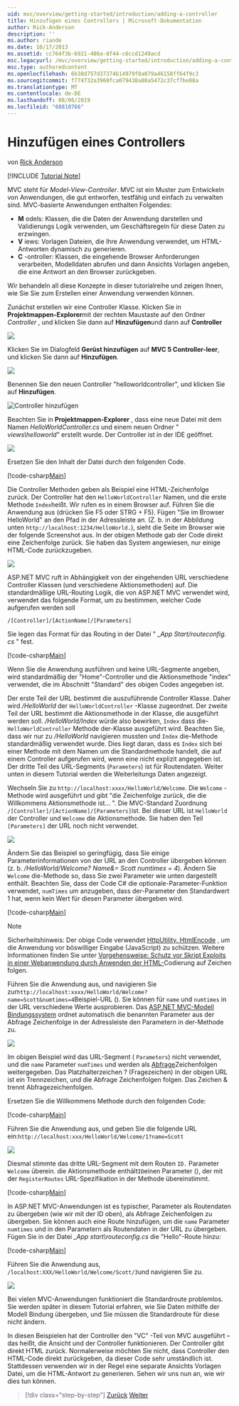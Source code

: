 ```yaml
---
uid: mvc/overview/getting-started/introduction/adding-a-controller
title: Hinzufügen eines Controllers | Microsoft-Dokumentation
author: Rick-Anderson
description: ''
ms.author: riande
ms.date: 10/17/2013
ms.assetid: cc764f3b-6921-486a-8f44-c6ccd1249acd
msc.legacyurl: /mvc/overview/getting-started/introduction/adding-a-controller
msc.type: authoredcontent
ms.openlocfilehash: 6b38d757d37374b14979f8a079a46158ff64f9c3
ms.sourcegitcommit: f774732a3960fca079438a88a5472c37cf7be08a
ms.translationtype: MT
ms.contentlocale: de-DE
ms.lasthandoff: 08/06/2019
ms.locfileid: "68810766"
---
```

# <a name="adding-a-controller"></a>Hinzufügen eines Controllers

von [Rick Anderson]((https://twitter.com/RickAndMSFT))

[!INCLUDE [Tutorial Note](sample/code-location.md)]

MVC steht für *Model-View-Controller*. MVC ist ein Muster zum Entwickeln von Anwendungen, die gut entworfen, testfähig und einfach zu verwalten sind. MVC-basierte Anwendungen enthalten Folgendes:

- **M** odels: Klassen, die die Daten der Anwendung darstellen und Validierungs Logik verwenden, um Geschäftsregeln für diese Daten zu erzwingen.
- **V** iews: Vorlagen Dateien, die Ihre Anwendung verwendet, um HTML-Antworten dynamisch zu generieren.
- **C** -ontroller: Klassen, die eingehende Browser Anforderungen verarbeiten, Modelldaten abrufen und dann Ansichts Vorlagen angeben, die eine Antwort an den Browser zurückgeben.

Wir behandeln all diese Konzepte in dieser tutorialreihe und zeigen Ihnen, wie Sie Sie zum Erstellen einer Anwendung verwenden können.

Zunächst erstellen wir eine Controller Klasse. Klicken Sie in **Projektmappen-Explorer**mit der rechten Maustaste auf den Ordner *Controller* , und klicken Sie dann auf **Hinzufügen**und dann auf **Controller**

![](adding-a-controller/_static/image1.png)

Klicken Sie im Dialogfeld **Gerüst hinzufügen** auf **MVC 5 Controller-leer**, und klicken Sie dann auf **Hinzufügen**.

![](adding-a-controller/_static/image2.png)  

Benennen Sie den neuen Controller "helloworldcontroller", und klicken Sie auf **Hinzufügen**.

![Controller hinzufügen](adding-a-controller/_static/image3.png)

Beachten Sie in **Projektmappen-Explorer** , dass eine neue Datei mit dem Namen *HelloWorldController.cs* und einem neuen Ordner " *views\helloworld*" erstellt wurde. Der Controller ist in der IDE geöffnet.

![](adding-a-controller/_static/image4.png)

Ersetzen Sie den Inhalt der Datei durch den folgenden Code.

[!code-csharp[Main](adding-a-controller/samples/sample1.cs)]

Die Controller Methoden geben als Beispiel eine HTML-Zeichenfolge zurück. Der Controller hat den `HelloWorldController` Namen, und die erste Methode `Index`heißt. Wir rufen es in einem Browser auf. Führen Sie die Anwendung aus (drücken Sie F5 oder STRG + F5). Fügen &quot;Sie im Browser HelloWorld&quot; an den Pfad in der Adressleiste an. (Z. b. in der Abbildung unten `http://localhost:1234/HelloWorld.`), sieht die Seite im Browser wie der folgende Screenshot aus. In der obigen Methode gab der Code direkt eine Zeichenfolge zurück. Sie haben das System angewiesen, nur einige HTML-Code zurückzugeben.

![](adding-a-controller/_static/image5.png)

ASP.NET MVC ruft in Abhängigkeit von der eingehenden URL verschiedene Controller Klassen (und verschiedene Aktionsmethoden) auf. Die standardmäßige URL-Routing Logik, die von ASP.NET MVC verwendet wird, verwendet das folgende Format, um zu bestimmen, welcher Code aufgerufen werden soll

`/[Controller]/[ActionName]/[Parameters]`

Sie legen das Format für das Routing in der Datei " *\_App Start/routeconfig. cs* " fest.

[!code-csharp[Main](adding-a-controller/samples/sample2.cs?highlight=7-8)]

Wenn Sie die Anwendung ausführen und keine URL-Segmente angeben, wird standardmäßig der "Home"-Controller und die Aktionsmethode "index" verwendet, die im Abschnitt "Standard" des obigen Codes angegeben ist.

Der erste Teil der URL bestimmt die auszuführende Controller Klasse. Daher wird */HelloWorld* der `HelloWorldController` -Klasse zugeordnet. Der zweite Teil der URL bestimmt die Aktionsmethode in der Klasse, die ausgeführt werden soll. */HelloWorld/Index* würde also bewirken, `Index` dass die- `HelloWorldController` Methode der-Klasse ausgeführt wird. Beachten Sie, dass wir nur zu */HelloWorld* navigieren mussten und `Index` die-Methode standardmäßig verwendet wurde. Dies liegt daran, dass es `Index` sich bei einer Methode mit dem Namen um die Standardmethode handelt, die auf einem Controller aufgerufen wird, wenn eine nicht explizit angegeben ist. Der dritte Teil des URL-Segments (`Parameters`) ist für Routendaten. Weiter unten in diesem Tutorial werden die Weiterleitungs Daten angezeigt.

Wechseln Sie zu `http://localhost:xxxx/HelloWorld/Welcome`. Die `Welcome` -Methode wird ausgeführt und gibt &quot;die Zeichenfolge zurück, die die Willkommens Aktionsmethode ist... &quot;. Die MVC-Standard Zuordnung `/[Controller]/[ActionName]/[Parameters]`ist. Bei dieser URL ist `HelloWorld` der Controller und `Welcome` die Aktionsmethode. Sie haben den Teil `[Parameters]` der URL noch nicht verwendet.

![](adding-a-controller/_static/image6.png)

Ändern Sie das Beispiel so geringfügig, dass Sie einige Parameterinformationen von der URL an den Controller übergeben können (z. b. */HelloWorld/Welcome? Name&amp;= Scott numtimes = 4*). Ändern Sie `Welcome` die-Methode so, dass Sie zwei Parameter wie unten dargestellt enthält. Beachten Sie, dass der Code C# die optionale-Parameter-Funktion verwendet, `numTimes` um anzugeben, dass der-Parameter den Standardwert 1 hat, wenn kein Wert für diesen Parameter übergeben wird.

[!code-csharp[Main](adding-a-controller/samples/sample3.cs)]

> [!NOTE]
> Sicherheitshinweis: Der obige Code verwendet [HttpUtility. HtmlEncode](https://msdn.microsoft.com/library/ee360286(v=vs.110).aspx) , um die Anwendung vor böswilliger Eingabe (JavaScript) zu schützen. Weitere Informationen finden Sie unter [Vorgehensweise: Schutz vor Skript Exploits in einer Webanwendung durch Anwenden der HTML-](https://msdn.microsoft.com/library/a2a4yykt(v=vs.100).aspx)Codierung auf Zeichen folgen.

 Führen Sie die Anwendung aus, und navigieren Sie zur`http://localhost:xxxx/HelloWorld/Welcome?name=Scott&numtimes=4`Beispiel-URL (). Sie können für `name` und `numtimes` in der URL verschiedene Werte ausprobieren. Das [ASP.NET MVC-Modell Bindungssystem](http://odetocode.com/Blogs/scott/archive/2009/04/27/6-tips-for-asp-net-mvc-model-binding.aspx) ordnet automatisch die benannten Parameter aus der Abfrage Zeichenfolge in der Adressleiste den Parametern in der-Methode zu.

![](adding-a-controller/_static/image7.png)

Im obigen Beispiel wird das URL-Segment ( `Parameters`) nicht verwendet, und die `name` Parameter `numTimes` und werden als [Abfrage](http://en.wikipedia.org/wiki/Query_string)Zeichenfolgen weitergegeben. Das Platzhalterzeichen ? (Fragezeichen) in der obigen URL ist ein Trennzeichen, und die Abfrage Zeichenfolgen folgen. Das Zeichen &amp; trennt Abfragezeichenfolgen.

Ersetzen Sie die Willkommens Methode durch den folgenden Code:

[!code-csharp[Main](adding-a-controller/samples/sample4.cs)]

Führen Sie die Anwendung aus, und geben Sie die folgende URL ein:`http://localhost:xxx/HelloWorld/Welcome/1?name=Scott`

![](adding-a-controller/_static/image8.png)

Diesmal stimmte das dritte URL-Segment mit dem Routen `ID.` Parameter `Welcome` überein. die Aktionsmethode enthält`ID`einen Parameter (), der mit der `RegisterRoutes` URL-Spezifikation in der Methode übereinstimmt.

[!code-csharp[Main](adding-a-controller/samples/sample5.cs?highlight=7)]

In ASP.NET MVC-Anwendungen ist es typischer, Parameter als Routendaten zu übergeben (wie wir mit der ID oben), als Abfrage Zeichenfolgen zu übergeben. Sie können auch eine Route hinzufügen, um die `name` Parameter `numtimes` und in den Parametern als Routendaten in der URL zu übergeben. Fügen Sie in der Datei *\_App start\routeconfig.cs* die "Hello"-Route hinzu:

[!code-csharp[Main](adding-a-controller/samples/sample6.cs?highlight=13-16)]

Führen Sie die Anwendung aus, `/localhost:XXX/HelloWorld/Welcome/Scott/3`und navigieren Sie zu.

![](adding-a-controller/_static/image9.png)

Bei vielen MVC-Anwendungen funktioniert die Standardroute problemlos. Sie werden später in diesem Tutorial erfahren, wie Sie Daten mithilfe der Modell Bindung übergeben, und Sie müssen die Standardroute für diese nicht ändern.

In diesen Beispielen hat der Controller den &quot;VC&quot; -Teil von MVC ausgeführt – das heißt, die Ansicht und der Controller funktionieren. Der Controller gibt direkt HTML zurück. Normalerweise möchten Sie nicht, dass Controller den HTML-Code direkt zurückgeben, da dieser Code sehr umständlich ist. Stattdessen verwenden wir in der Regel eine separate Ansichts Vorlagen Datei, um die HTML-Antwort zu generieren. Sehen wir uns nun an, wie wir dies tun können.

> [!div class="step-by-step"]
> [Zurück](getting-started.md)
> [Weiter](adding-a-view.md)
